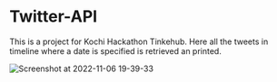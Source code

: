 # Twitter-API
This is a project for Kochi Hackathon Tinkehub.
Here all the tweets in timeline where a date is specified is retrieved an printed.

![Screenshot at 2022-11-06 19-39-33](https://user-images.githubusercontent.com/90635335/200175835-10614812-f2ca-452e-a244-c279227a7ce7.png)

